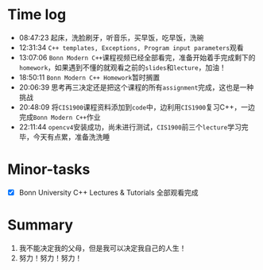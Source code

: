 # Time log

- 08:47:23 起床，洗脸刷牙，听音乐，买早饭，吃早饭，洗碗
- 12:31:34 `C++ templates, Exceptions, Program input parameters`观看
- 13:07:06 `Bonn Modern C++`课程视频已经全部看完，准备开始着手完成剩下的`homework`，如果遇到不懂的就观看之前的`slides`和`lecture`，加油！
- 18:50:11 `Bonn Modern C++ Homework`暂时搁置
- 20:06:39 思考再三决定还是把这个课程的所有`assignment`完成，这也是一种挑战
- 20:48:09 将`CIS1900`课程资料添加到`code`中，边利用`CIS1900`复习C++，一边完成`Bonn Modern C++`作业
- 22:11:44 `opencv4`安装成功，尚未进行测试，`CIS1900`前三个`lecture`学习完毕，今天有点累，准备洗洗睡

# Minor-tasks

- [x] Bonn University C++ Lectures & Tutorials 全部观看完成

# Summary

1. 我不能决定我的父母，但是我可以决定我自己的人生！
2. 努力！努力！努力！
